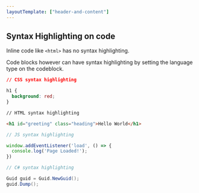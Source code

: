 ```yaml
---
layoutTemplate: ["header-and-content"]
---
```


## Syntax Highlighting on code

<section>

Inline code like `<html>` has no syntax highlighting. 

Code blocks however can have syntax highlighting by setting the language type on the codeblock.

```css
// CSS syntax highlighting

h1 {
  background: red;
}
```

```html
// HTML syntax highlighting

<h1 id="greeting" class="heading">Hello World</h1>
```

```js
// JS syntax highlighting

window.addEventListener('load', () => {
  console.log('Page Loaded!');
})
```

```csharp
// C# syntax highlighting

Guid guid = Guid.NewGuid();
guid.Dump();
```

<section>
